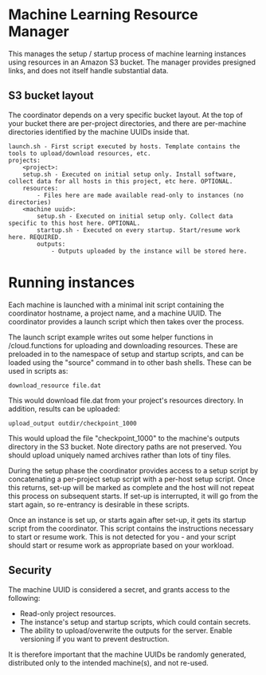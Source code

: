 # Machine Learning Resource Manager

This manages the setup / startup process of machine learning instances using resources in an Amazon S3 bucket. The manager provides presigned links, and does not itself handle substantial data.

## S3 bucket layout

The coordinator depends on a very specific bucket layout. At the top of your bucket there are per-project directories, and there are per-machine directories identified by the machine UUIDs inside that.

```
launch.sh - First script executed by hosts. Template contains the tools to upload/download resources, etc.
projects:
    <project>:
	setup.sh - Executed on initial setup only. Install software, collect data for all hosts in this project, etc here. OPTIONAL.
	resources:
		- Files here are made available read-only to instances (no directories)
	<machine uuid>:
		setup.sh - Executed on initial setup only. Collect data specific to this host here. OPTIONAL.
		startup.sh - Executed on every startup. Start/resume work here. REQUIRED.
		outputs:
			- Outputs uploaded by the instance will be stored here.
```

# Running instances

Each machine is launched with a minimal init script containing the coordinator hostname, a project name, and a machine UUID. The coordinator provides a launch script which then takes over the process.

The launch script example writes out some helper functions in /cloud.functions for uploading and downloading resources. These are preloaded in to the namespace of setup and startup scripts, and can be loaded using the "source" command in to other bash shells. These can be used in scripts as:

    download_resource file.dat

This would download file.dat from your project's resources directory. In addition, results can be uploaded:

    upload_output outdir/checkpoint_1000

This would upload the file "checkpoint_1000" to the machine's outputs directory in the S3 bucket. Note directory paths are not preserved. You should upload uniquely named archives rather than lots of tiny files.

During the setup phase the coordinator provides access to a setup script by concatenating a per-project setup script with a per-host setup script. Once this returns, set-up will be marked as complete and the host will not repeat this process on subsequent starts. If set-up is interrupted, it will go from the start again, so re-entrancy is desirable in these scripts.

Once an instance is set up, or starts again after set-up, it gets its startup script from the coordinator. This script contains the instructions necessary to start or resume work. This is not detected for you - and your script should start or resume work as appropriate based on your workload.

## Security

The machine UUID is considered a secret, and grants access to the following:
* Read-only project resources.
* The instance's setup and startup scripts, which could contain secrets.
* The ability to upload/overwrite the outputs for the server. Enable versioning if you want to prevent destruction.

It is therefore important that the machine UUIDs be randomly generated, distributed only to the intended machine(s), and not re-used.

